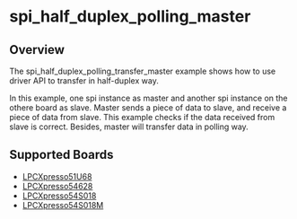 # spi_half_duplex_polling_master

## Overview
The spi_half_duplex_polling_transfer_master example shows how to use driver API to transfer in half-duplex way.  

In this example, one spi instance as master and another spi instance on the othere board as slave. Master sends 
a piece of data to slave, and receive a piece of data from slave. This example checks if the data received from 
slave is correct.
Besides, master will transfer data in polling way.

## Supported Boards
- [LPCXpresso51U68](../../../../../../_boards/lpcxpresso51u68/driver_examples/spi/half_duplex_transfer/polling/master/example_board_readme.md)
- [LPCXpresso54628](../../../../../../_boards/lpcxpresso54628/driver_examples/spi/half_duplex_transfer/polling/master/example_board_readme.md)
- [LPCXpresso54S018](../../../../../../_boards/lpcxpresso54s018/driver_examples/spi/half_duplex_transfer/polling/master/example_board_readme.md)
- [LPCXpresso54S018M](../../../../../../_boards/lpcxpresso54s018m/driver_examples/spi/half_duplex_transfer/polling/master/example_board_readme.md)

